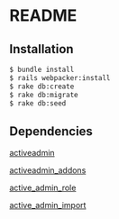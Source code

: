 # README

## Installation

```bash
$ bundle install 
$ rails webpacker:install
$ rake db:create
$ rake db:migrate
$ rake db:seed
```

## Dependencies

[activeadmin](https://github.com/activeadmin/activeadmin)

[activeadmin_addons](https://github.com/platanus/activeadmin_addons)

[active_admin_role](https://github.com/seadfeng/active_admin_role)

[active_admin_import](https://github.com/activeadmin-plugins/active_admin_import)
